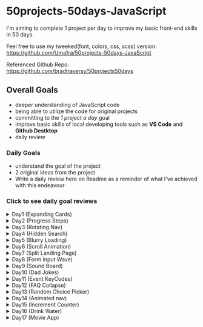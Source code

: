# 50projects-50days-JavaScript
I'm aiming to complete 1 project per day to improve my basic front-end skills in 50 days.

Feel free to use my tweeked(font, colors, css, scss) version: https://github.com/Uma1ra/50projects-50days-JavaScript

Referenced Github Repo: https://github.com/bradtraversy/50projects50days

## Overall Goals
- deeper understanding of JavaScript code
- being able to utilize the code for original projects
- committing to the *1 project a day* goal
- improve basic skills of local developing tools such as **VS Code** and **Github Destktop**
-  daily review

### Daily Goals
- understand the goal of the project
- 2 original ideas from the project
- Write a daily review here on Readme as a reminder of what I've achieved with this endeavour

### Click to see daily goal reviews
<details>
  <summary>Day1 (Expanding Cards)</summary>
  
  **Things I Learned**
  - how to define multiple classes into a single const 
  - adding and removing classes based on mouseclick event
  - vw(viewport width), recommended due to it's dependency on the viewport rather than it's parent
  - vh(viewport height), same as above
  - font-size(rem), same as above in terms of responsive layouts
  
  **Original Ideas**
  1. website top page
  eg. campaigns (a peek can be enough to want to scroll)
  2. illustrated story
  eg. educational game, storytelling puzzles (easy to flip back for hints and clues, although a lock for new stages or clues would also be added for limited access)
  3. simplr story-telling
  eg. japanese kamishibai (pictures/illustrations/iamges and text could be added to create an original story for kids)
  4. thoughtful gesture
  eg. card-like (to send to loved ones as thoughful gesture for anniversaries and such)
</details>

<details>
  <summary>Day2 (Progress Steps)</summary>

  **Things I Learned**
  - how to center in css, using translateY(-50%)
  - the uses and purpose of ::before
  - :root in css to use repetitive colors with var()
  - calculating and assigning style: width in js
  - conditions to disable buttons
  - getElementById (never used this before)
  - revision on adding events
  - importing font in css
  - font and color make a big difference

  **Original Ideas**
  1. input form progress
  2. to do lists/tasks (for daily routines)
  3. step-by-step manual
</details>

<details>
  <summary>Day3 (Rotating Nav)</summary>
  
  **Things I Learned**
  - giving a class to show effects under specific conditions is js
  - the versatility of transform: translateX (to take out or bring back objects into view)
  - writing :nth in sass format
  - how to define the same folder (~/)
  - using live sass compiler
  
  **Original Ideas**
  1. learning tool (for all ages)
  eg. flash cards, word/image rotate to reveal info underneath
  2. mini-game
  eg. reveal slight clues underneath/random info or trivia that changes everytime it's activated
  3. maybe a dice?

</details>

<details>
  <summary>Day4 (Hidden Search)</summary>
  
  **Things I Learned**
  - how to write in a more sass-like format
  - using calculation for translate
  - was able to write js almost without guidance
  - tweeking css as I want
  
  **Original Ideas**
  1. hidden navigation
  2. hidden text for images (extra info and such)
  3. e-card

</details>

<details>
  <summary>Day5 (Blurry Loading)</summary>
  
  **Things I Learned**
  - math can be searched and used rather than original math(so long as there's basic understanding of the function)
  - rgba can be used for opacity when elements need to be isolated
  - it's very important to check for misspellings when functions don't get called
  
  **Original Ideas**
  1. asthetic loading for websites
  2. to show progress of a quiz(an image can be blurred and become clearer as they answer for a final reveal) 

</details>

<details>
  <summary>Day6 (Scroll Animation)</summary>
  
  **Things I Learned**
  - using inner height method to determine position in the viewport
  - common fallback fonts
  - using transform for eaasing in elements
  - dark color theme
  
  **Original Ideas**
  1. coporate websites
  2. interactive website for kids

</details>

<details>
  <summary>Day7 (Split Landing Page)</summary>
  
  **Things I Learned**
  - mouseenter/mouseleave event
  - css can be written differently and still achieve the same results
  
  **Original Ideas**
  1. coporate website
  2. interactive navigation
  3. showing image or text as extra info or navigation

</details>

<details>
  <summary>Day8 (Form Input Wave)</summary>
  
  **Things I Learned**
  - cubic-bezier(interesting way to add custom animation, found a testing site as well)
  - transition delays using index
  - how to create as easy but stylish form with overlapping labels
  - pointer-event(hadn't ocurred to me)
  
  **Original Ideas**
  1. object movements within a page
  2. navigation panel
  3. waterfall effect of letters after completing a form and revealing results
  (for suspense, campaign surprises, winning) 

</details>

<details>
  <summary>Day9 (Sound Board)</summary>
  
  **Things I Learned**
  - html elements can be added in js
  - dotted borders can be cute!
  - there's an issue with calling fonts (works in * but not in body)
  - opacity can only be used 0.9 and below (tried darkening with 1.5, don't know why I thought that'd work)
  
  **Original Ideas**
  1. pressing buttons in games (actions, events)
  2. quiz answers (right or wrong ding)
  3. swooshes or simple sounds for systematic form send, etc

</details>

<details>
  <summary>Day10 (Dad Jokes)</summary>
  
  **Things I Learned**
  - async function (still not that up to speed)
  - versatility of borders
  - 3 colors are enough for a simple design
  - opacity to take away some attention
  
  **Original Ideas**
  1. random recipe/quote/whatever generator
  2. baby name generator

</details>

<details>
  <summary>Day11 (Event KeyCodes)</summary>
  
  **Things I Learned**
  - "keydown" event
  - inline-flex (flexes everything in a row)
  - writing html in js (within back quotation marks)

  **Original Ideas**
  1. generating code for simple identification?
  2. "keydown" event could be used for fun interactive screen

</details>

<details>
  <summary>Day12 (FAQ Collapse)</summary>
  
  **Things I Learned**
  - toggle function in js
  - was able to layout in css without help
  - color scheme's getting better
  - pseudo elements to use as background designs
  - z-index wasn't working as I'd hoped
  (there doesn't seem to be a solution for what I was doing, in front of the container but behind the text)
  - I though simply layering would solve the above... but no

  **Original Ideas**
  1. collapsable questions, information
  2. educational purposes, hiding the answers
  3. hiding list of navigations
  4. navigation panel or bar, with toggle function (in my case, I used to use boostrap for nav toggle but I think I can stop relying on it all the time)

</details>

<details>
  <summary>Day13 (Random Choice Picker)</summary>
  
  **Things I Learned**
  - By far! What I wanted to implement in my new app idea
  - "keyup" was a new event I learned
  - setTimeout was very useful in setting timers on actions
  - creating an html element and using appendChild to put it within another element (second time doing it)
  - [Math.random() * tags.length], random gives 0 and 1, so multiplying it with the array length(eg.8) will be 1 * 8 and give a random number between 1~8!
  - intervals to highlight and unhighlight before the result has a nice aesthetic for randomness

  **Original Ideas**
  1. when you have a difficult time picking something
  2. menu decider (protein, veg, carb, cooking method, useful because you can enter whatever's at home)
  3. as a game(truth or dare picker)
  4. intervals for drumroll effect for a result

</details>

<details>
  <summary>Day14 (Animated nav)</summary>
  
  **Things I Learned**
  - toggle event for the second time
  - eye-opening that so much movement could be achieved by css alone
  - color choices are getting better
  - font choices.. could do better
  - transform:rotate(deg) tomake diagonal lines
  - opacity to change visibility under specific conditions
  - linear was a new asepect today, need to search and learn more

  **Original Ideas**
  1. revealing info
  2. intervals to make things spin

</details>

<details>
  <summary>Day15 (Increment Counter)</summary>
  
  **Things I Learned**
  - ASI(automatic semi-colon insertion) can make semi-colons optional but better practice is to add them yourself to avoid mishaps
  - increment means to increase(didin't know what the counter was at first)
  - aesthetically pleasing to see the movement in numbers
  - data-target(data-*) is used to store info private to the page or app to be used within other functions as well by developers(eg. short text in place of a long link, a target value to reach)
  - Math.ceil rounds off to greater than or equal to

  **Original Ideas**
  1. could be modified to alphabets
  2. reveal answers(IQ test result, personality check app to reveal type)
  3. graph numbers when first loaded or reloaded for different conditions

</details>

<details>
  <summary>Day16 (Drink Water)</summary>
  
  **Things I Learned**
  - I'm not really good at math but understanding the concept enabled me to modify when necessary
  - Math and equations can be searched or generated by AI and adapted to the project
  - very simple but expressive use of color
  - changing visibility and height
  - flexbox can do almost anything!

  **Original Ideas**
  1. filling graphs
  2. data ranges
  3. form-filling progress

</details>

<details>
  <summary>Day17 (Movie App)</summary>
  
  **Things I Learned**
  - I haven't been up to speed lately with styding Java alongside
  - box-shadows (header, search, etc)
  - understanding transform and translates better than before
  - rounding off in js (being able to search and implement what I had in mind was a step forward)
  - using API's in js is still a little hazy so will try and improve on that

  **Original Ideas**
  1. info on images, graphs, forms (directions on usage)
  2. API could be used for personal or public use! (I wouldn't mind my own personal movie or recipe search)

</details>